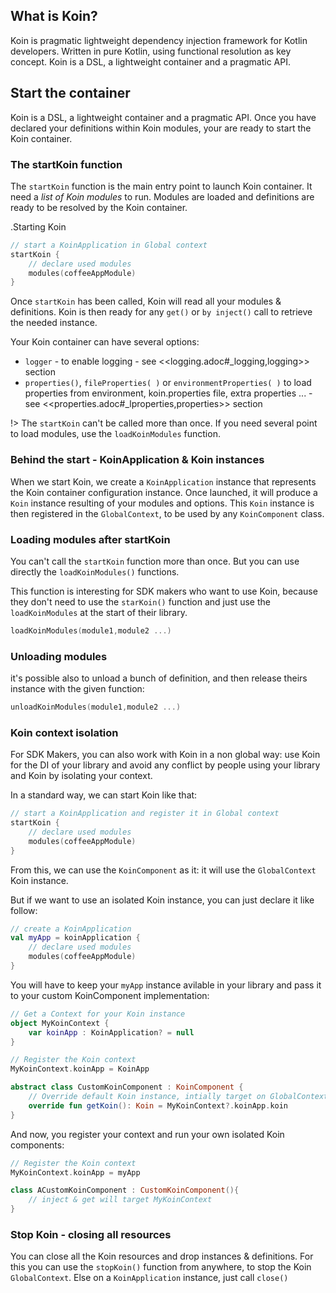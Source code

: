 ## What is Koin?

Koin is pragmatic lightweight dependency injection framework for Kotlin developers. Written in pure Kotlin, using functional resolution as key concept. Koin is a DSL, a lightweight container and a pragmatic API.

## Start the container

Koin is a DSL, a lightweight container and a pragmatic API. Once you have declared your definitions within Koin modules, your are ready to start the Koin container.

### The startKoin function

The `startKoin` function is the main entry point to launch Koin container. It need a *list of Koin modules* to run.
Modules are loaded and definitions are ready to be resolved by the Koin container.

.Starting Koin
```kotlin
// start a KoinApplication in Global context
startKoin {
    // declare used modules
    modules(coffeeAppModule)
}
```

Once `startKoin` has been called, Koin will read all your modules & definitions. Koin is then ready for any `get()` or `by inject()` call to retrieve the needed instance.

Your Koin container can have several options:

* `logger` - to enable logging - see <<logging.adoc#_logging,logging>> section
* `properties()`, `fileProperties( )` or `environmentProperties( )` to load properties from environment, koin.properties file, extra properties ... - see <<properties.adoc#_lproperties,properties>> section


!> The `startKoin` can't be called more than once. If you need several point to load modules, use the `loadKoinModules` function.


### Behind the start - KoinApplication & Koin instances

When we start Koin, we create a `KoinApplication` instance that represents the Koin container configuration instance. Once launched, it will produce a `Koin` instance resulting of your modules and options.
This `Koin` instance is then registered in the `GlobalContext`, to be used by any `KoinComponent` class.

### Loading modules after startKoin

You can't call the `startKoin` function more than once. But you can use directly the `loadKoinModules()` functions.

This function is interesting for SDK makers who want to use Koin, because they don't need to use the `starKoin()` function and just use the `loadKoinModules` at the start of their library.

```kotlin
loadKoinModules(module1,module2 ...)
```

### Unloading modules

it's possible also to unload a bunch of definition, and then release theirs instance with the given function:

```kotlin
unloadKoinModules(module1,module2 ...)
```


### Koin context isolation

For SDK Makers, you can also work with Koin in a non global way: use Koin for the DI of your library and avoid any conflict by people using your library and Koin by isolating your context.

In a standard way, we can start Koin like that:

```kotlin
// start a KoinApplication and register it in Global context
startKoin {
    // declare used modules
    modules(coffeeAppModule)
}
```

From this, we can use the `KoinComponent` as it: it will use the `GlobalContext` Koin instance.

But if we want to use an isolated Koin instance, you can just declare it like follow:

```kotlin
// create a KoinApplication
val myApp = koinApplication {
    // declare used modules
    modules(coffeeAppModule)
}
```

You will have to keep your `myApp` instance avilable in your library and pass it to your custom KoinComponent implementation:

```kotlin
// Get a Context for your Koin instance
object MyKoinContext {
    var koinApp : KoinApplication? = null
}

// Register the Koin context
MyKoinContext.koinApp = KoinApp
```

```kotlin
abstract class CustomKoinComponent : KoinComponent {
    // Override default Koin instance, intially target on GlobalContext to yours
    override fun getKoin(): Koin = MyKoinContext?.koinApp.koin
}
```

And now, you register your context and run your own isolated Koin components:

```kotlin
// Register the Koin context
MyKoinContext.koinApp = myApp

class ACustomKoinComponent : CustomKoinComponent(){
    // inject & get will target MyKoinContext
}
```

### Stop Koin - closing all resources

You can close all the Koin resources and drop instances & definitions. For this you can use the `stopKoin()` function from anywhere, to stop the Koin `GlobalContext`.
Else on a `KoinApplication` instance, just call `close()`

